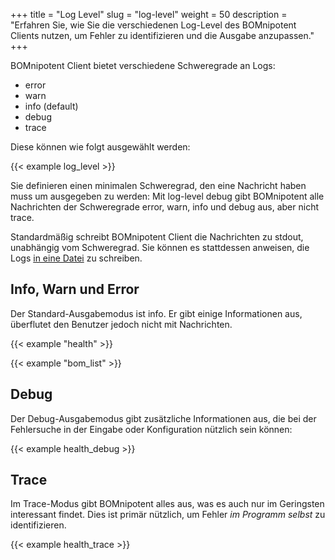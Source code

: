 +++
title = "Log Level"
slug = "log-level"
weight = 50
description = "Erfahren Sie, wie Sie die verschiedenen Log-Level des BOMnipotent Clients nutzen, um Fehler zu identifizieren und die Ausgabe anzupassen."
+++

BOMnipotent Client bietet verschiedene Schweregrade an Logs:
- error
- warn
- info (default)
- debug
- trace

Diese können wie folgt ausgewählt werden:

{{< example log_level >}}

Sie definieren einen minimalen Schweregrad, den eine Nachricht haben muss um ausgegeben zu werden: Mit log-level debug gibt BOMnipotent alle Nachrichten der Schweregrade error, warn, info und debug aus, aber nicht trace.

Standardmäßig schreibt BOMnipotent Client die Nachrichten zu stdout, unabhängig vom Schweregrad. Sie können es stattdessen anweisen, die Logs [in eine Datei](/de/client/basics/log-file/) zu schreiben.

## Info, Warn und Error

Der Standard-Ausgabemodus ist info. Er gibt einige Informationen aus, überflutet den Benutzer jedoch nicht mit Nachrichten.

{{< example "health" >}}

{{< example "bom_list" >}}

## Debug

Der Debug-Ausgabemodus gibt zusätzliche Informationen aus, die bei der Fehlersuche in der Eingabe oder Konfiguration nützlich sein können:

{{< example health_debug >}}

## Trace

Im Trace-Modus gibt BOMnipotent alles aus, was es auch nur im Geringsten interessant findet. Dies ist primär nützlich, um Fehler *im Programm selbst* zu identifizieren.

{{< example health_trace >}}
